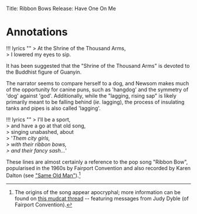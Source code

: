 Title: Ribbon Bows
Release: Have One On Me

# Annotations #

!!! lyrics ""
    > At the Shrine of the Thousand Arms,  
    > I lowered my eyes to sip.

It has been suggested that the "Shrine of the Thousand Arms" is devoted to the Buddhist figure of Guanyin.

The narrator seems to compare herself to a dog, and Newsom makes much of the opportunity for canine puns, such as 'hangdog' and the symmetry of 'dog' against 'god'. Additionally, while the "lagging, rising sap" is likely primarily meant to be falling behind (*ie.* lagging), the process of insulating tanks and pipes is also called 'lagging'.

!!! lyrics ""
    > I'll be a sport,  
    > and have a go at that old song,  
    > singing unabashed, about  
    > '*Them city girls,  
    > with their ribbon bows,  
    > and their fancy sash...*'

These lines are almost certainly a reference to the pop song "Ribbon Bow", popularised in the 1960s by Fairport Convention and also recorded by Karen Dalton (see ["Same Old Man"]({filename}../../Divers/sameoldman.md)).[^ribbon]

[^ribbon]: The origins of the song appear apocryphal; more information can be found on [this mudcat thread](http://mudcat.org/thread.cfm?threadid=10506) -- featuring messages from Judy Dyble (of Fairport Convention).